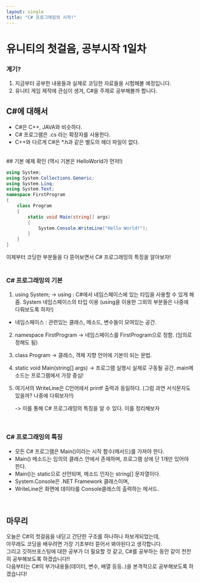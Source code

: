 ```yaml
---
layout: single
title: "C# 프로그래밍의 시작!"
---
```


# 유니티의 첫걸음, 공부시작 1일차


### 계기?
1. 지금부터 공부한 내용들과 실제로 코딩한 자료들을 시험해볼 예정입니다.
2. 유니티 게임 제작에 관심이 생겨, C#을 주제로 공부해볼까 합니다.


## C#에 대해서
* C#은 C++, JAVA와 비슷하다. 
* C# 프로그램은 .cs 라는 확장자를 사용한다.
* C++와 다르게 C#은 *.h과 같은 별도의 헤더 파일이 없다.
<br>
## 기본 예제 확인 (역시 기본은 HelloWorld가 먼저!)

```c#
using System;
using System.Collections.Generic;
using System.Linq;
using System.Text;
namespace FirstProgram
{
    class Program
    {
        static void Main(string[] args)
        {
            System.Console.WriteLine("Hello World!");
        }
    }
}
```

이제부터 코딩한 부분들을 다 뜯어보면서 C# 프로그래밍의 특징을 알아보자!     
<br>
### C# 프로그래밍의 기본
1. using System; -> using : C#에서 네임스페이스에 있는 타입을 사용할 수 있게 해줌. System 네임스페이스의 타입 이용
(using을 이용한 그외의 부분들은 나중에 다뤄보도록 하자!)
 - 네임스페이스 : 관련있는 클래스, 메소드, 변수들이 모여있는 공간.

2. namespace FirstProgram -> 네임스페이스를 FirstProgram으로 정함. (임의로 정해도 됨)

3. class Program -> 클래스, 객체 지향 언어에 기본이 되는 문법.

4. static void Main(string[] args) -> 프로그램 실행시 실제로 구동될 공간. main메소드는 프로그램에서 가장 중심!

5. 여기서의 WriteLine은 C언어에서 printf 출력과 동일하다. (그럼 과연 서식문자도 있을까? 나중에 다뤄보자!!)

   -> 이를 통해 C# 프로그래밍의 특징을 알 수 있다. 이를 정리해보자          
<br>


### C# 프로그래밍의 특징
* 모든 C# 프로그램은 Main()이라는 시작 함수(메서드)를 가져야 한다. 
* Main() 메소드는 임의의 클래스 안에서 존재하며, 프로그램 상에 단 1개만 있어야 한다.
* Main()는 static으로 선언되며, 메소드 인자는 string[] 문자열이다.
* System.Console은 .NET Framework 클래스이며, 
* WriteLine은 화면에 데이타를 Console클래스의 출력하는 메서드.

<br>

## 마무리
오늘은 C#의 첫걸음을 내딛고 간단한 구조를 하나하나 파보게되었는데, <br>
아무래도 코딩을 배우려면 가장 기초부터 뜯어서 봐야된다고 생각합니다.   
그리고 깃허브포스팅에 대한 공부가 더 필요할 것 같고, C#를 공부하는 동안 같이 천천히 공부해보도록 하겠습니다!!    
다음부터는 C#의 부가내용들(데이터, 변수, 배열 등등..)을 본격적으로 공부해보도록 하겠습니다!
